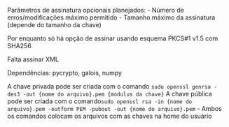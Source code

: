 Parâmetros de assinatura opcionais planejados: 
    - Número de erros/modificações máximo permitido
    - Tamanho máximo da assinatura (depende do tamanho da chave)

Por enquanto só há opção de assinar usando esquema PKCS#1 v1.5 com SHA256

Falta assinar XML

Dependências: pycrypto, galois, numpy

A chave privada pode ser criada com o comando ```sudo openssl genrsa -des3 -out {nome do arquivo}.pem {modulus da chave}```
A chave pública pode ser criada com o comando```sudo openssl rsa -in {nome do arquivo}.pem -outform PEM -pubout -out {nome do arquivo}.pem```
    - Ambos os comandos colocam os arquivos com as chaves na home do usuário